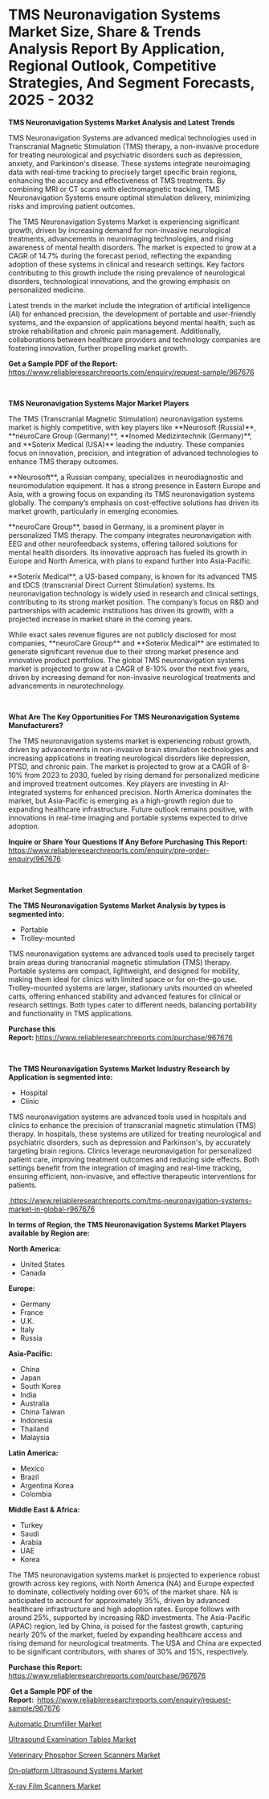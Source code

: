 <p><h1>TMS Neuronavigation Systems Market Size, Share & Trends Analysis Report By Application, Regional Outlook, Competitive Strategies, And Segment Forecasts, 2025 - 2032</h1></p><p><strong>TMS Neuronavigation Systems Market Analysis and Latest Trends</strong></p>
<p><p>TMS Neuronavigation Systems are advanced medical technologies used in Transcranial Magnetic Stimulation (TMS) therapy, a non-invasive procedure for treating neurological and psychiatric disorders such as depression, anxiety, and Parkinson's disease. These systems integrate neuroimaging data with real-time tracking to precisely target specific brain regions, enhancing the accuracy and effectiveness of TMS treatments. By combining MRI or CT scans with electromagnetic tracking, TMS Neuronavigation Systems ensure optimal stimulation delivery, minimizing risks and improving patient outcomes.</p><p>The TMS Neuronavigation Systems Market is experiencing significant growth, driven by increasing demand for non-invasive neurological treatments, advancements in neuroimaging technologies, and rising awareness of mental health disorders. The market is expected to grow at a CAGR of 14.7% during the forecast period, reflecting the expanding adoption of these systems in clinical and research settings. Key factors contributing to this growth include the rising prevalence of neurological disorders, technological innovations, and the growing emphasis on personalized medicine.</p><p>Latest trends in the market include the integration of artificial intelligence (AI) for enhanced precision, the development of portable and user-friendly systems, and the expansion of applications beyond mental health, such as stroke rehabilitation and chronic pain management. Additionally, collaborations between healthcare providers and technology companies are fostering innovation, further propelling market growth.</p></p>
<p><strong>Get a Sample PDF of the Report:&nbsp;</strong> <a href="https://www.reliableresearchreports.com/enquiry/request-sample/967676?utm_campaign=34&utm_medium=2&utm_source=Github&utm_content=ia&utm_term=20012025&utm_id=tms-neuronavigation-systems">https://www.reliableresearchreports.com/enquiry/request-sample/967676</a></p>
<p>&nbsp;</p>
<p><strong>TMS Neuronavigation Systems Major Market Players</strong></p>
<p><p>The TMS (Transcranial Magnetic Stimulation) neuronavigation systems market is highly competitive, with key players like **Neurosoft (Russia)**, **neuroCare Group (Germany)**, **Inomed Medizintechnik (Germany)**, and **Soterix Medical (USA)** leading the industry. These companies focus on innovation, precision, and integration of advanced technologies to enhance TMS therapy outcomes.</p><p>**Neurosoft**, a Russian company, specializes in neurodiagnostic and neuromodulation equipment. It has a strong presence in Eastern Europe and Asia, with a growing focus on expanding its TMS neuronavigation systems globally. The company’s emphasis on cost-effective solutions has driven its market growth, particularly in emerging economies.</p><p>**neuroCare Group**, based in Germany, is a prominent player in personalized TMS therapy. The company integrates neuronavigation with EEG and other neurofeedback systems, offering tailored solutions for mental health disorders. Its innovative approach has fueled its growth in Europe and North America, with plans to expand further into Asia-Pacific.</p><p>**Soterix Medical**, a US-based company, is known for its advanced TMS and tDCS (transcranial Direct Current Stimulation) systems. Its neuronavigation technology is widely used in research and clinical settings, contributing to its strong market position. The company’s focus on R&D and partnerships with academic institutions has driven its growth, with a projected increase in market share in the coming years.</p><p>While exact sales revenue figures are not publicly disclosed for most companies, **neuroCare Group** and **Soterix Medical** are estimated to generate significant revenue due to their strong market presence and innovative product portfolios. The global TMS neuronavigation systems market is projected to grow at a CAGR of 8-10% over the next five years, driven by increasing demand for non-invasive neurological treatments and advancements in neurotechnology.</p></p>
<p>&nbsp;</p>
<p><strong>What Are The Key Opportunities For TMS Neuronavigation Systems Manufacturers?</strong></p>
<p><p>The TMS neuronavigation systems market is experiencing robust growth, driven by advancements in non-invasive brain stimulation technologies and increasing applications in treating neurological disorders like depression, PTSD, and chronic pain. The market is projected to grow at a CAGR of 8-10% from 2023 to 2030, fueled by rising demand for personalized medicine and improved treatment outcomes. Key players are investing in AI-integrated systems for enhanced precision. North America dominates the market, but Asia-Pacific is emerging as a high-growth region due to expanding healthcare infrastructure. Future outlook remains positive, with innovations in real-time imaging and portable systems expected to drive adoption.</p></p>
<p><strong>Inquire or Share Your Questions If Any Before Purchasing This Report:</strong> <a href="https://www.reliableresearchreports.com/enquiry/pre-order-enquiry/967676?utm_campaign=34&utm_medium=2&utm_source=Github&utm_content=ia&utm_term=20012025&utm_id=tms-neuronavigation-systems">https://www.reliableresearchreports.com/enquiry/pre-order-enquiry/967676</a></p>
<p>&nbsp;</p>
<p><strong>Market Segmentation</strong></p>
<p><strong>The TMS Neuronavigation Systems Market Analysis by types is segmented into:</strong></p>
<p><ul><li>Portable</li><li>Trolley-mounted</li></ul></p>
<p><p>TMS neuronavigation systems are advanced tools used to precisely target brain areas during transcranial magnetic stimulation (TMS) therapy. Portable systems are compact, lightweight, and designed for mobility, making them ideal for clinics with limited space or for on-the-go use. Trolley-mounted systems are larger, stationary units mounted on wheeled carts, offering enhanced stability and advanced features for clinical or research settings. Both types cater to different needs, balancing portability and functionality in TMS applications.</p></p>
<p><strong>Purchase this Report:&nbsp;</strong><a href="https://www.reliableresearchreports.com/purchase/967676?utm_campaign=34&utm_medium=2&utm_source=Github&utm_content=ia&utm_term=20012025&utm_id=tms-neuronavigation-systems">https://www.reliableresearchreports.com/purchase/967676</a></p>
<p>&nbsp;</p>
<p><strong>The TMS Neuronavigation Systems Market Industry Research by Application is segmented into:</strong></p>
<p><ul><li>Hospital</li><li>Clinic</li></ul></p>
<p><p>TMS neuronavigation systems are advanced tools used in hospitals and clinics to enhance the precision of transcranial magnetic stimulation (TMS) therapy. In hospitals, these systems are utilized for treating neurological and psychiatric disorders, such as depression and Parkinson's, by accurately targeting brain regions. Clinics leverage neuronavigation for personalized patient care, improving treatment outcomes and reducing side effects. Both settings benefit from the integration of imaging and real-time tracking, ensuring efficient, non-invasive, and effective therapeutic interventions for patients.</p></p>
<p><a href="https://www.reliableresearchreports.com/tms-neuronavigation-systems-market-in-global-r967676?utm_campaign=34&utm_medium=2&utm_source=Github&utm_content=ia&utm_term=20012025&utm_id=tms-neuronavigation-systems">&nbsp;https://www.reliableresearchreports.com/tms-neuronavigation-systems-market-in-global-r967676</a></p>
<p><strong>In terms of Region, the TMS Neuronavigation Systems Market Players available by Region are:</strong></p>
<p>
    <p> <strong> North America: </strong>
        <ul>
            <li>United States</li>
            <li>Canada</li>
        </ul>
        </p> 
    <p> <strong> Europe: </strong>
        <ul>
            <li>Germany</li>
            <li>France</li>
            <li>U.K.</li>
            <li>Italy</li>
            <li>Russia</li>
        </ul>
        </p> 
    <p> <strong> Asia-Pacific: </strong>
        <ul>
            <li>China</li>
            <li>Japan</li>
            <li>South Korea</li>
            <li>India</li>
            <li>Australia</li>
            <li>China Taiwan</li>
            <li>Indonesia</li>
            <li>Thailand</li>
            <li>Malaysia</li>
        </ul>
        </p> 
    <p> <strong> Latin America: </strong>
        <ul>
            <li>Mexico</li>
            <li>Brazil</li>
            <li>Argentina Korea</li>
            <li>Colombia</li>
        </ul>
        </p> 
    <p> <strong> Middle East & Africa: </strong>
        <ul>
            <li>Turkey</li>
            <li>Saudi</li>
            <li>Arabia</li>
            <li>UAE</li>
            <li>Korea</li>
        </ul>
    </p>
    </p>
<p><p>The TMS neuronavigation systems market is projected to experience robust growth across key regions, with North America (NA) and Europe expected to dominate, collectively holding over 60% of the market share. NA is anticipated to account for approximately 35%, driven by advanced healthcare infrastructure and high adoption rates. Europe follows with around 25%, supported by increasing R&D investments. The Asia-Pacific (APAC) region, led by China, is poised for the fastest growth, capturing nearly 20% of the market, fueled by expanding healthcare access and rising demand for neurological treatments. The USA and China are expected to be significant contributors, with shares of 30% and 15%, respectively.</p></p>
<p><strong>Purchase this Report: </strong><a href="https://www.reliableresearchreports.com/purchase/967676?utm_campaign=34&utm_medium=2&utm_source=Github&utm_content=ia&utm_term=20012025&utm_id=tms-neuronavigation-systems">https://www.reliableresearchreports.com/purchase/967676</a></p>
<p>&nbsp;<strong>Get a Sample PDF of the Report:&nbsp;&nbsp;</strong><a href="https://www.reliableresearchreports.com/enquiry/request-sample/967676?utm_campaign=34&utm_medium=2&utm_source=Github&utm_content=ia&utm_term=20012025&utm_id=tms-neuronavigation-systems">https://www.reliableresearchreports.com/enquiry/request-sample/967676</a></p>
<p><strong></strong></p>
<p><p><a href="https://github.com/arvelm4nthig/Market-Research-Report-List-1/blob/main/automatic-drumfiller-market.md?utm_campaign=34&utm_medium=2&utm_source=Github&utm_content=ia&utm_term=20012025&utm_id=tms-neuronavigation-systems">Automatic Drumfiller Market</a></p><p><a href="https://github.com/AlisaRowe24/Market-Research-Report-List-1/blob/main/ultrasound-examination-tables-market.md?utm_campaign=34&utm_medium=2&utm_source=Github&utm_content=ia&utm_term=20012025&utm_id=tms-neuronavigation-systems">Ultrasound Examination Tables Market</a></p><p><a href="https://github.com/guneycigdem35/Market-Research-Report-List-5/blob/main/veterinary-phosphor-screen-scanners-market.md?utm_campaign=34&utm_medium=2&utm_source=Github&utm_content=ia&utm_term=20012025&utm_id=tms-neuronavigation-systems">Veterinary Phosphor Screen Scanners Market</a></p><p><a href="https://github.com/HobertDavis43/Market-Research-Report-List-1/blob/main/on-platform-ultrasound-systems-market.md?utm_campaign=34&utm_medium=2&utm_source=Github&utm_content=ia&utm_term=20012025&utm_id=tms-neuronavigation-systems">On-platform Ultrasound Systems Market</a></p><p><a href="https://github.com/AshikRahman991/Market-Research-Report-List-1/blob/main/x-ray-film-scanners-market.md?utm_campaign=34&utm_medium=2&utm_source=Github&utm_content=ia&utm_term=20012025&utm_id=tms-neuronavigation-systems">X-ray Film Scanners Market</a></p></p>